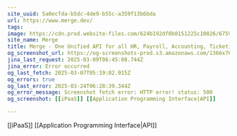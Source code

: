 ```yaml
---
site_uuid: 5a0ecfda-b5dc-4de9-b55c-a359f13b6bda
url: https://www.merge.dev/
tags: 
image: https://cdn.prod.website-files.com/624b192df0b0151225c10026/6759c3a56fe3f00504d7b0f3_merge%20meta_tiny.png
site_name: Merge
title: Merge - One Unified API for all HR, Payroll, Accounting, Ticketing, CRM, ATS, and File Storage Integrations.
og_screenshot_url: https://og-screenshots-prod.s3.amazonaws.com/1366x768/80/false/d45ca9e62539500329156739cb2f70f3ea55ac851e2a9b3a3b5d372e8e84b33d.jpeg
jina_last_request: 2025-03-09T06:45:08.744Z
jina_error: Error occurred
og_last_fetch: 2025-03-07T05:19:02.915Z
og_errors: true
og_last_error: 2025-03-24T06:28:39.344Z
og_error_message: Screenshot fetch error: HTTP error! status: 500
og_screenshot: [[iPaaS]] [[Application Programming Interface|API]] 

---
```

[[iPaaS]] [[Application Programming Interface|API]] 
